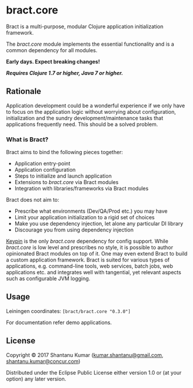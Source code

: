 # bract.core

Bract is a multi-purpose, modular Clojure application initialization framework.

The _bract.core_ module implements the essential functionality and is a common dependency for all modules.

**Early days. Expect breaking changes!**

_**Requires Clojure 1.7 or higher, Java 7 or higher.**_


## Rationale

Application development could be a wonderful experience if we only have to focus on the application logic without
worrying about configuration, initialization and the sundry development/maintenance tasks that applications frequently
need. This should be a solved problem.


### What is Bract?

Bract aims to bind the following pieces together:

- Application entry-point
- Application configuration
- Steps to initialize and launch application
- Extensions to _bract.core_ via Bract modules
- Integration with libraries/frameworks via Bract modules

Bract does not aim to:

- Prescribe what environments (Dev/QA/Prod etc.) you may have
- Limit your application initialization to a rigid set of choices
- Make you use dependency injection, let alone any particular DI library
- Discourage you from using dependency injection


[Keypin](https://github.com/kumarshantanu/keypin) is the only _bract.core_ dependency for config support. While
_bract.core_ is low level and prescribes no style, it is possible to author opinionated Bract modules on top of it.
One may even extend Bract to build a custom application framework. Bract is suited for various types of applications,
e.g. command-line tools, web services, batch jobs, web applications etc. and integrates well with tangential, yet
relevant aspects such as configurable JVM logging.


## Usage

Leiningen coordinates: `[bract/bract.core "0.3.0"]`

For documentation refer demo applications.


## License

Copyright © 2017 Shantanu Kumar (kumar.shantanu@gmail.com, shantanu.kumar@concur.com)

Distributed under the Eclipse Public License either version 1.0 or (at
your option) any later version.
